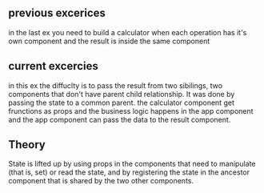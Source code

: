 ## previous excerices
in the last ex you need to build a calculator when each operation has it's own component and the result is inside
the same component
## current excercies
in this ex the diffuclty is to pass the result from two sibilings, two components that don't have parent child
relationship.
It was done by passing the state to a common parent.
the calculator component get frunctions as props and the business logic happens in the app component and the app component
can pass the data to the result component.
## Theory
State is lifted up by using props in the components that need to manipulate (that is, set) or read the state, 
and by registering the state in the ancestor component that is shared by the two other components.
